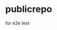 # publicrepo
for e2e test























































































































































































































































































































































































































































































































































































































































































































































































































































































































































































































































































































































































